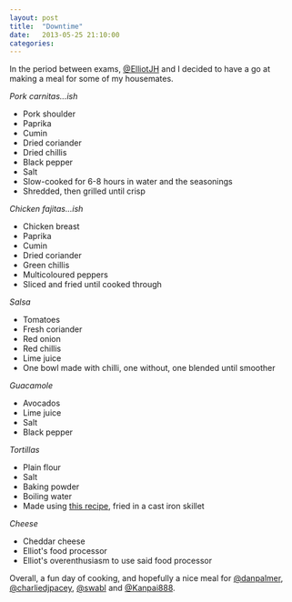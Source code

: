 ```yaml
---
layout: post
title:  "Downtime"
date:   2013-05-25 21:10:00
categories:
---
```


In the period between exams, [@ElliotJH](https://twitter.com/ElliotJH) and I decided to have a go at making a meal for some of my housemates.

*Pork carnitas...ish*
- Pork shoulder
- Paprika 
- Cumin
- Dried coriander
- Dried chillis
- Black pepper
- Salt
- Slow-cooked for 6-8 hours in water and the seasonings
- Shredded, then grilled until crisp

*Chicken fajitas...ish*
- Chicken breast
- Paprika
- Cumin
- Dried coriander
- Green chillis
- Multicoloured peppers
- Sliced and fried until cooked through

*Salsa*
- Tomatoes 
- Fresh coriander 
- Red onion 
- Red chillis 
- Lime juice
- One bowl made with chilli, one without, one blended until smoother

*Guacamole*
- Avocados
- Lime juice
- Salt
- Black pepper

*Tortillas*
- Plain flour
- Salt
- Baking powder
- Boiling water
- Made using [this recipe](http://allrecipes.co.uk/recipe/1864/flour-tortilla-wraps.aspx), fried in a cast iron skillet

*Cheese*
- Cheddar cheese
- Elliot's food processor
- Elliot's overenthusiasm to use said food processor

Overall, a fun day of cooking, and hopefully a nice meal for [@danpalmer](https://twitter.com/danpalmer), [@charliedjpacey](https://twitter.com/charliedjpacey), [@swabl](https://twitter.com/swabl) and [@Kanpai888](https://twitter.com/Kanpai888).
